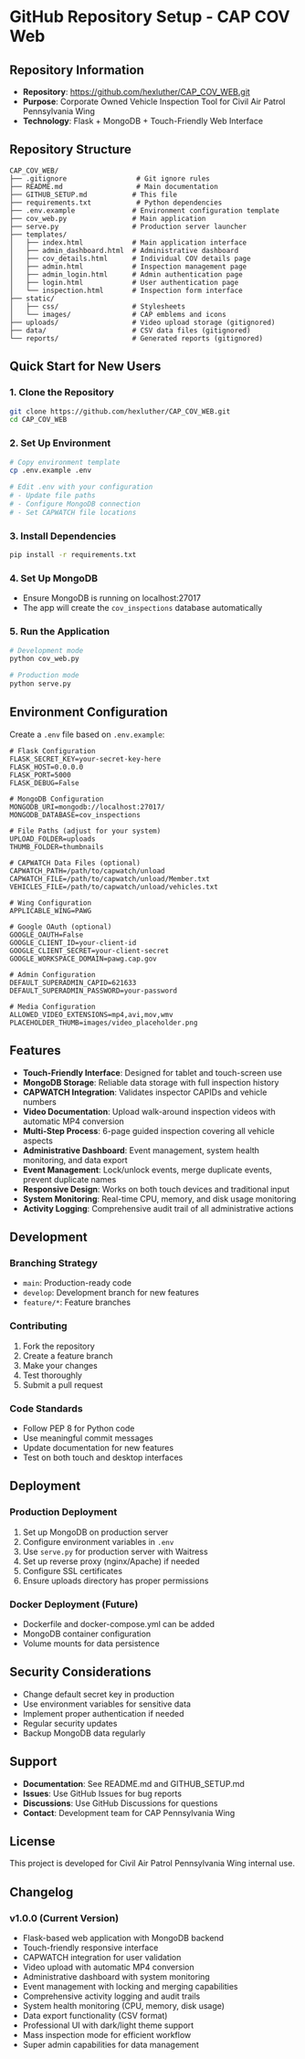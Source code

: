 # GitHub Repository Setup - CAP COV Web

## Repository Information
- **Repository**: https://github.com/hexluther/CAP_COV_WEB.git
- **Purpose**: Corporate Owned Vehicle Inspection Tool for Civil Air Patrol Pennsylvania Wing
- **Technology**: Flask + MongoDB + Touch-Friendly Web Interface

## Repository Structure
```
CAP_COV_WEB/
├── .gitignore                 # Git ignore rules
├── README.md                  # Main documentation
├── GITHUB_SETUP.md           # This file
├── requirements.txt           # Python dependencies
├── .env.example              # Environment configuration template
├── cov_web.py                # Main application
├── serve.py                  # Production server launcher
├── templates/
│   ├── index.html            # Main application interface
│   ├── admin_dashboard.html  # Administrative dashboard
│   ├── cov_details.html      # Individual COV details page
│   ├── admin.html            # Inspection management page
│   ├── admin_login.html      # Admin authentication page
│   ├── login.html            # User authentication page
│   └── inspection.html       # Inspection form interface
├── static/
│   ├── css/                  # Stylesheets
│   └── images/               # CAP emblems and icons
├── uploads/                  # Video upload storage (gitignored)
├── data/                     # CSV data files (gitignored)
└── reports/                  # Generated reports (gitignored)
```

## Quick Start for New Users

### 1. Clone the Repository
```bash
git clone https://github.com/hexluther/CAP_COV_WEB.git
cd CAP_COV_WEB
```

### 2. Set Up Environment
```bash
# Copy environment template
cp .env.example .env

# Edit .env with your configuration
# - Update file paths
# - Configure MongoDB connection
# - Set CAPWATCH file locations
```

### 3. Install Dependencies
```bash
pip install -r requirements.txt
```

### 4. Set Up MongoDB
- Ensure MongoDB is running on localhost:27017
- The app will create the `cov_inspections` database automatically

### 5. Run the Application
```bash
# Development mode
python cov_web.py

# Production mode
python serve.py
```

## Environment Configuration

Create a `.env` file based on `.env.example`:

```env
# Flask Configuration
FLASK_SECRET_KEY=your-secret-key-here
FLASK_HOST=0.0.0.0
FLASK_PORT=5000
FLASK_DEBUG=False

# MongoDB Configuration
MONGODB_URI=mongodb://localhost:27017/
MONGODB_DATABASE=cov_inspections

# File Paths (adjust for your system)
UPLOAD_FOLDER=uploads
THUMB_FOLDER=thumbnails

# CAPWATCH Data Files (optional)
CAPWATCH_PATH=/path/to/capwatch/unload
CAPWATCH_FILE=/path/to/capwatch/unload/Member.txt
VEHICLES_FILE=/path/to/capwatch/unload/vehicles.txt

# Wing Configuration
APPLICABLE_WING=PAWG

# Google OAuth (optional)
GOOGLE_OAUTH=False
GOOGLE_CLIENT_ID=your-client-id
GOOGLE_CLIENT_SECRET=your-client-secret
GOOGLE_WORKSPACE_DOMAIN=pawg.cap.gov

# Admin Configuration
DEFAULT_SUPERADMIN_CAPID=621633
DEFAULT_SUPERADMIN_PASSWORD=your-password

# Media Configuration
ALLOWED_VIDEO_EXTENSIONS=mp4,avi,mov,wmv
PLACEHOLDER_THUMB=images/video_placeholder.png
```

## Features

- **Touch-Friendly Interface**: Designed for tablet and touch-screen use
- **MongoDB Storage**: Reliable data storage with full inspection history
- **CAPWATCH Integration**: Validates inspector CAPIDs and vehicle numbers
- **Video Documentation**: Upload walk-around inspection videos with automatic MP4 conversion
- **Multi-Step Process**: 6-page guided inspection covering all vehicle aspects
- **Administrative Dashboard**: Event management, system health monitoring, and data export
- **Event Management**: Lock/unlock events, merge duplicate events, prevent duplicate names
- **Responsive Design**: Works on both touch devices and traditional input
- **System Monitoring**: Real-time CPU, memory, and disk usage monitoring
- **Activity Logging**: Comprehensive audit trail of all administrative actions

## Development

### Branching Strategy
- `main`: Production-ready code
- `develop`: Development branch for new features
- `feature/*`: Feature branches

### Contributing
1. Fork the repository
2. Create a feature branch
3. Make your changes
4. Test thoroughly
5. Submit a pull request

### Code Standards
- Follow PEP 8 for Python code
- Use meaningful commit messages
- Update documentation for new features
- Test on both touch and desktop interfaces

## Deployment

### Production Deployment
1. Set up MongoDB on production server
2. Configure environment variables in `.env`
3. Use `serve.py` for production server with Waitress
4. Set up reverse proxy (nginx/Apache) if needed
5. Configure SSL certificates
6. Ensure uploads directory has proper permissions

### Docker Deployment (Future)
- Dockerfile and docker-compose.yml can be added
- MongoDB container configuration
- Volume mounts for data persistence

## Security Considerations

- Change default secret key in production
- Use environment variables for sensitive data
- Implement proper authentication if needed
- Regular security updates
- Backup MongoDB data regularly

## Support

- **Documentation**: See README.md and GITHUB_SETUP.md
- **Issues**: Use GitHub Issues for bug reports
- **Discussions**: Use GitHub Discussions for questions
- **Contact**: Development team for CAP Pennsylvania Wing

## License

This project is developed for Civil Air Patrol Pennsylvania Wing internal use.

## Changelog

### v1.0.0 (Current Version)
- Flask-based web application with MongoDB backend
- Touch-friendly responsive interface
- CAPWATCH integration for user validation
- Video upload with automatic MP4 conversion
- Administrative dashboard with system monitoring
- Event management with locking and merging capabilities
- Comprehensive activity logging and audit trails
- System health monitoring (CPU, memory, disk usage)
- Data export functionality (CSV format)
- Professional UI with dark/light theme support
- Mass inspection mode for efficient workflow
- Super admin capabilities for data management
